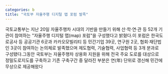 ```yaml
---
categories: b
title: "국토부 자율주행 디지털 맵 포럼 발족"
---
```

국토교통부는 지난 20일 자율주행차 시대의 기반을 만들기 위해 산·학·연·관 등 52개 기관이 참여하는 "자율주행 디지털 맵(map) 포럼"을 구성했다고 밝혔다.이 포럼은 한국도로공사 등 공공기관 6곳과 카카오모빌리티 등 민간기업 39곳, 연구원 2곳, 협회·재단법인 3곳이 참여하는 논의체로 발족했으며 제도협력, 기술협력, 사업협력 등 3개 분과로 구성됐다.그동안 국토부는 자율주행차 상용화 지원을 위해 전국 주요 도로를 대상으로 정밀도로지도를 구축하고 기존 구축구간 중 달라진 부분은 연(年) 단위로 갱신해 민간에 무상으로 제공해왔다